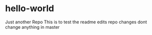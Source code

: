 # hello-world
Just another Repo
This is to test the readme edits repo changes dont change anything in master
